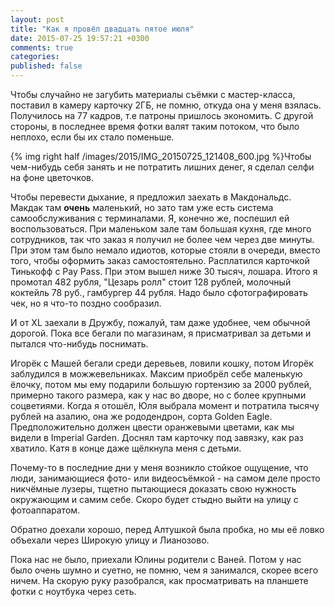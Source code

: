 ```yaml
---
layout: post
title: "Как я провёл двадцать пятое июля"
date: 2015-07-25 19:57:21 +0300
comments: true
categories: 
published: false
---
```

Чтобы случайно не загубить материалы съёмки с мастер-класса, поставил в камеру карточку 2ГБ, не помню, откуда она у меня взялась. Получилось на 77 кадров, т.е патроны пришлось экономить. С другой стороны, в последнее время фотки валят таким потоком, что было неплохо, если бы их стало поменьше.

{% img right half /images/2015/IMG_20150725_121408_600.jpg %}Чтобы чем-нибудь себя занять и не потратить лишних денег, я сделал селфи на фоне цветочков.

Чтобы перевести дыхание, я предложил заехать в Макдональдс. Макдак там **очень** маленький, но зато там уже есть система самообслуживания с терминалами. Я, конечно же, поспешил ей воспользоваться. При маленьком зале там большая кухня, где много сотрудников, так что заказ я получил не более чем через две минуты. При этом там было немало идиотов, которые стояли в очереди, вместо того, чтобы оформить заказ самостоятельно. Расплатился карточкой Тинькофф с Pay Pass. При этом вышел ниже 30 тысяч, лошара. Итого я промотал 482 рубля, "Цезарь ролл" стоит 128 рублей, молочный коктейль 78 руб., гамбургер 44 рубля. Надо было сфотографировать чек, но я что-то поздно сообразил.

И от XL заехали в Дружбу, пожалуй, там даже удобнее, чем обычной дорогой. Пока все бегали по магазинам, я присматривал за детьми и пытался что-нибудь поснимать.

Игорёк с Машей бегали среди деревьев, ловили кошку, потом Игорёк заблудился в можжевельниках. Максим приобрёл себе маленькую ёлочку, потом мы ему подарили большую гортензию за 2000 рублей, примерно такого размера, как у нас во дворе, но с более крупными соцветиями. Когда я отошёл, Юля выбрала момент и потратила тысячу рублей на азалию, она же рододендрон, сорта Golden Eagle. Предположительно должен цвести оранжевыми цветами, как мы видели в Imperial Garden. Доснял там карточку под завязку, как раз хватило. Катя в конце даже щёлкнула меня с детьми.

Почему-то в последние дни у меня возникло стойкое ощущение, что люди, занимающиеся фото- или видеосъёмкой - на самом деле просто никчёмные лузеры, тщетно пытающиеся доказать свою нужность окружающим и самим себе. Скоро будет стыдно выйти на улицу с фотоаппаратом.

Обратно доехали хорошо, перед Алтушкой была пробка, но мы её ловко объехали через Широкую улицу и Лианозово. 

Пока нас не было, приехали Юлины родители с Ваней. Потом у нас было очень шумно и суетно, не помню, чем я занимался, скорее всего ничем. На скорую руку разобрался, как просматривать на планшете фотки с ноутбука через сеть.